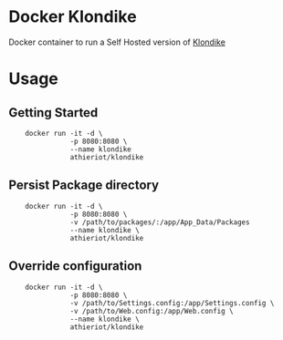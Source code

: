 # Docker Klondike

Docker container to run a Self Hosted version of [Klondike](https://github.com/themotleyfool/Klondike)

# Usage

## Getting Started

        docker run -it -d \
                   -p 8080:8080 \
                   --name klondike
                   athieriot/klondike

## Persist Package directory

        docker run -it -d \
                   -p 8080:8080 \
                   -v /path/to/packages/:/app/App_Data/Packages
                   --name klondike \
                   athieriot/klondike

## Override configuration            

        docker run -it -d \
                   -p 8080:8080 \
                   -v /path/to/Settings.config:/app/Settings.config \
                   -v /path/to/Web.config:/app/Web.config \
                   --name klondike \
                   athieriot/klondike
